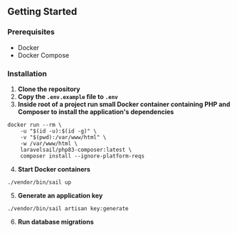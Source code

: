 ## Getting Started

### Prerequisites

- Docker
- Docker Compose

### Installation

1. **Clone the repository**
2. **Copy the `.env.example` file to `.env`**
3. **Inside root of a project run small Docker container containing PHP and Composer to install the application's dependencies**
```
docker run --rm \
    -u "$(id -u):$(id -g)" \
    -v "$(pwd):/var/www/html" \
    -w /var/www/html \
    laravelsail/php83-composer:latest \
    composer install --ignore-platform-reqs
```
4. **Start Docker containers**
```
./vendor/bin/sail up
```
5. **Generate an application key**
```
./vendor/bin/sail artisan key:generate
```
6. **Run database migrations**
